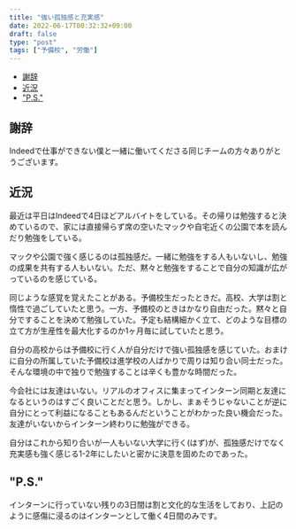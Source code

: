 ```yaml
---
title: "強い孤独感と充実感"
date: 2022-06-17T00:32:32+09:00
draft: false
type: "post"
tags: ["予備校", "労働"]
---
```

- [謝辞](#謝辞)
- [近況](#近況)
- ["P.S."](#ps)

<!-- ここに変な画像 -->

## 謝辞

Indeedで仕事ができない僕と一緒に働いてくださる同じチームの方々ありがとうございます。

## 近況

最近は平日はIndeedで4日ほどアルバイトをしている。その帰りは勉強すると決めているので、家には直接帰らず席の空いたマックや自宅近くの公園で本を読んだり勉強をしている。

マックや公園で強く感じるのは孤独感だ。一緒に勉強をする人もいないし、勉強の成果を共有する人もいない。ただ、黙々と勉強をすることで自分の知識が広がっているのを感じている。

同じような感覚を覚えたことがある。予備校生だったときだ。高校、大学は割と惰性で過ごしていたと思う。一方、予備校のときはかなり自由だった。黙々と自分ですることを決めて勉強していた。予定も結構細かく立て、どのような目標の立て方が生産性を最大化するのか1ヶ月毎に試していたと思う。

自分の高校からは予備校に行く人が自分だけで強い孤独感を感じていた。おまけに自分の所属していた予備校は進学校の人ばかりで周りは知り合い同士だった。そんな環境の中で独りで勉強することは辛くも豊かな時間だった。

今会社には友達はいない。リアルのオフィスに集まってインターン同期と友達になるというのはすごく良いことだと思う。しかし、まぁそうじゃないことが逆に自分にとって利益になることもあるんだということがわかった良い機会だった。友達がいないからインターン終わりに勉強ができる。

自分はこれから知り合いが一人もいない大学に行く(はず)が、孤独感だけでなく充実感も強く感じる1-2年にしたいと密かに決意を固めたのであった。

## "P.S."

インターンに行っていない残りの3日間は割と文化的な生活をしており、上記のように感傷に浸るのはインターンとして働く4日間のみです。
